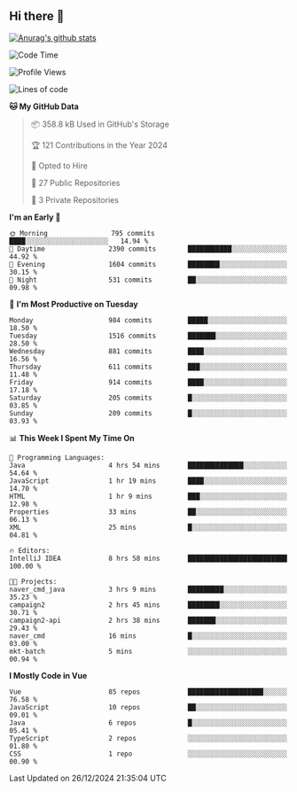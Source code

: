 ## Hi there 👋

[![Anurag's github stats](https://github-readme-stats.vercel.app/api?username=Songwonseok)](https://github.com/anuraghazra/github-readme-stats)



<!--START_SECTION:waka-->
![Code Time](http://img.shields.io/badge/Code%20Time-3%2C219%20hrs%2021%20mins-blue)

![Profile Views](http://img.shields.io/badge/Profile%20Views-0-blue)

![Lines of code](https://img.shields.io/badge/From%20Hello%20World%20I%27ve%20Written-34.8%20million%20lines%20of%20code-blue)

**🐱 My GitHub Data** 

> 📦 358.8 kB Used in GitHub's Storage 
 > 
> 🏆 121 Contributions in the Year 2024
 > 
> 💼 Opted to Hire
 > 
> 📜 27 Public Repositories 
 > 
> 🔑 3 Private Repositories 
 > 
**I'm an Early 🐤** 

```text
🌞 Morning                795 commits         ████░░░░░░░░░░░░░░░░░░░░░   14.94 % 
🌆 Daytime                2390 commits        ███████████░░░░░░░░░░░░░░   44.92 % 
🌃 Evening                1604 commits        ████████░░░░░░░░░░░░░░░░░   30.15 % 
🌙 Night                  531 commits         ██░░░░░░░░░░░░░░░░░░░░░░░   09.98 % 
```
📅 **I'm Most Productive on Tuesday** 

```text
Monday                   984 commits         █████░░░░░░░░░░░░░░░░░░░░   18.50 % 
Tuesday                  1516 commits        ███████░░░░░░░░░░░░░░░░░░   28.50 % 
Wednesday                881 commits         ████░░░░░░░░░░░░░░░░░░░░░   16.56 % 
Thursday                 611 commits         ███░░░░░░░░░░░░░░░░░░░░░░   11.48 % 
Friday                   914 commits         ████░░░░░░░░░░░░░░░░░░░░░   17.18 % 
Saturday                 205 commits         █░░░░░░░░░░░░░░░░░░░░░░░░   03.85 % 
Sunday                   209 commits         █░░░░░░░░░░░░░░░░░░░░░░░░   03.93 % 
```


📊 **This Week I Spent My Time On** 

```text
💬 Programming Languages: 
Java                     4 hrs 54 mins       ██████████████░░░░░░░░░░░   54.64 % 
JavaScript               1 hr 19 mins        ████░░░░░░░░░░░░░░░░░░░░░   14.70 % 
HTML                     1 hr 9 mins         ███░░░░░░░░░░░░░░░░░░░░░░   12.98 % 
Properties               33 mins             ██░░░░░░░░░░░░░░░░░░░░░░░   06.13 % 
XML                      25 mins             █░░░░░░░░░░░░░░░░░░░░░░░░   04.81 % 

🔥 Editors: 
IntelliJ IDEA            8 hrs 58 mins       █████████████████████████   100.00 % 

🐱‍💻 Projects: 
naver_cmd_java           3 hrs 9 mins        █████████░░░░░░░░░░░░░░░░   35.23 % 
campaign2                2 hrs 45 mins       ████████░░░░░░░░░░░░░░░░░   30.71 % 
campaign2-api            2 hrs 38 mins       ███████░░░░░░░░░░░░░░░░░░   29.43 % 
naver_cmd                16 mins             █░░░░░░░░░░░░░░░░░░░░░░░░   03.00 % 
mkt-batch                5 mins              ░░░░░░░░░░░░░░░░░░░░░░░░░   00.94 % 
```

**I Mostly Code in Vue** 

```text
Vue                      85 repos            ███████████████████░░░░░░   76.58 % 
JavaScript               10 repos            ██░░░░░░░░░░░░░░░░░░░░░░░   09.01 % 
Java                     6 repos             █░░░░░░░░░░░░░░░░░░░░░░░░   05.41 % 
TypeScript               2 repos             ░░░░░░░░░░░░░░░░░░░░░░░░░   01.80 % 
CSS                      1 repo              ░░░░░░░░░░░░░░░░░░░░░░░░░   00.90 % 
```




 Last Updated on 26/12/2024 21:35:04 UTC
<!--END_SECTION:waka-->
